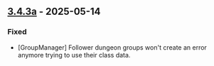 ## [3.4.3a](https://github.com/NintendoLink07/MythicIOGrabber/releases/tag/3.4.3a) - 2025-05-14

### Fixed

- [GroupManager] Follower dungeon groups won't create an error anymore trying to use their class data.